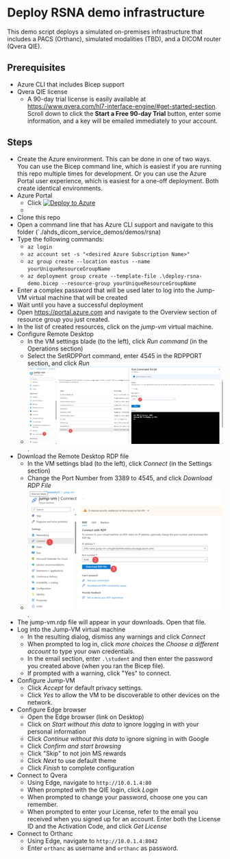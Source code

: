 # Deploy RSNA demo infrastructure
This demo script deploys a simulated on-premises infrastructure that includes a PACS (Orthanc), simulated modalities (TBD), and a DICOM router (Qvera QIE).

## Prerequisites
- Azure CLI that includes Bicep support
- Qvera QIE license
  - A 90-day trial license is easily available at https://www.qvera.com/hl7-interface-engine/#get-started-section. Scroll down to click the **Start a Free 90-day Trial** button, enter some information, and a key will be emailed immediately to your account.

## Steps
- Create the Azure environment. This can be done in one of two ways. You can use the Bicep command line, which is easiest if you are running this repo multiple times for development. Or you can use the Azure Portal user experience, which is easiest for a one-off deployment. Both create identical environments.
- Azure Portal
  - Click [![Deploy to Azure](https://aka.ms/deploytoazurebutton)](https://raw.githubusercontent.com/StevenBorg/ahds_dicom_service_demos/main/demos/rsna/deploy-rsna-demo.json)
  - 
- Clone this repo
- Open a command line that has Azure CLI support and navigate to this folder (`./ahds_dicom_service_demos/demos/rsna)
- Type the following commands:
  - `az login`
  - `az account set -s "<desired Azure Subscription Name>"  `
  - `az group create --location eastus --name yourUniqueResourceGroupName `
  - `az deployment group create --template-file .\deploy-rsna-demo.bicep --resource-group yourUniqueResourceGroupName`
- Enter a complex password that will be used later to log into the Jump-VM virtual machine that will be created
- Wait until you have a successful deployment
- Open https://portal.azure.com and navigate to the Overview section of resource group you just created.
- In the list of created resources, click on the *jump-vm* virtual machine.
- Configure Remote Desktop
  - In the VM settings blade (to the left), click *Run command* (in the Operations section)
  - Select the SetRDPPort command, enter 4545 in the RDPPORT section, and click *Run*
  - ![Steps to configure RDPPort](../../readme-images/steps-set-rdp-port.png "Steps to configure RDPPort").
- Download the Remote Desktop RDP file
  - In the VM settings blad (to the left), click *Connect* (in the Settings section)
  - Change the Port Number from 3389 to 4545, and click *Download RDP File*
  - ![Steps to download RDP file](../../readme-images/steps-download-rdp-file.png "Steps to download RDP file").
- The jump-vm.rdp file will appear in your downloads. Open that file.
- Log into the Jump-VM virtual machine
  - In the resulting dialog, dismiss any warnings and click *Connect*
  - When prompted to log in, click *more choices* the *Choose a different account* to type your own credentials.
  - In the email section, enter `.\student` and then enter the password you created above (when you ran the Bicep file).
  - If prompted with a warning, click "Yes" to connect.
- Configure Jump-VM
  - Click *Accept* for default privacy settings.
  - Click *Yes* to allow the VM to be discoverable to other devices on the network.
- Configure Edge browser
  - Open the Edge browser (link on Desktop)
  - Click on *Start without this data* to ignore logging in with your personal information
  - Click *Continue without this data* to ignore signing in with Google
  - Click *Confirm and start browsing*
  - Click "Skip" to not join MS rewards
  - Click *Next* to use default theme
  - Click *Finish* to complete configuration
- Connect to Qvera
  - Using Edge, navigate to `http://10.0.1.4:80` 
  - When prompted with the QIE login, click *Login*
  - When prompted to change your password, choose one you can remember.
  - When prompted to enter your License, refer to the email you received when you signed up for an account. Enter both the License ID and the Activation Code, and click *Get License*
- Connect to Orthanc
  - Using Edge, navigate to `http://10.0.1.4:8042` 
  - Enter `orthanc` as username and `orthanc` as password.